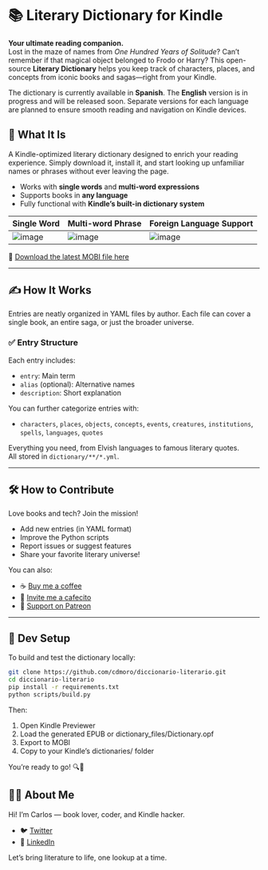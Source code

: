 # 📚 Literary Dictionary for Kindle

**Your ultimate reading companion.**  
Lost in the maze of names from _One Hundred Years of Solitude_? Can’t remember if that magical object belonged to Frodo or Harry? This open-source **Literary Dictionary** helps you keep track of characters, places, and concepts from iconic books and sagas—right from your Kindle.

The dictionary is currently available in **Spanish**. The **English** version is in progress and will be released soon. Separate versions for each language are planned to ensure smooth reading and navigation on Kindle devices.


## 🚀 What It Is

A Kindle-optimized literary dictionary designed to enrich your reading experience. Simply download it, install it, and start looking up unfamiliar names or phrases without ever leaving the page.

- Works with **single words** and **multi-word expressions**
- Supports books in **any language**
- Fully functional with **Kindle’s built-in dictionary system**

|Single Word|Multi-word Phrase|Foreign Language Support|
|---|---|---|
|﻿﻿﻿﻿﻿﻿﻿﻿﻿﻿﻿﻿﻿﻿﻿﻿﻿﻿﻿﻿![image](https://github.com/user-attachments/assets/43fe84ab-9879-4b0f-a888-9b71d4f11e88)|![image](https://github.com/user-attachments/assets/826923f0-74ec-4d70-b62f-1fe823747b08)|![image](https://github.com/user-attachments/assets/8491310c-d80a-490f-a90a-2963b9d1badf)|

🎯 [Download the latest MOBI file here](https://github.com/cdmoro/literary-dictionary/releases/latest)

---

## ✍️ How It Works

Entries are neatly organized in YAML files by author. Each file can cover a single book, an entire saga, or just the broader universe.

### ✅ Entry Structure

Each entry includes:
- `entry`: Main term
- `alias` (optional): Alternative names
- `description`: Short explanation

You can further categorize entries with:
- `characters`, `places`, `objects`, `concepts`, `events`, `creatures`, `institutions`, `spells`, `languages`, `quotes`

Everything you need, from Elvish languages to famous literary quotes.  
All stored in `dictionary/**/*.yml`.

---

## 🛠️ How to Contribute

Love books and tech? Join the mission!

- Add new entries (in YAML format)
- Improve the Python scripts
- Report issues or suggest features
- Share your favorite literary universe!

You can also:
- ☕ [Buy me a coffee](https://buymeacoffee.com/cdmoro)
- 🧉 [Invite me a cafecito](http://cafecito.app/cdmoro)
- 🎁 [Support on Patreon](https://patreon.com/cdmoro)

---

## 🧪 Dev Setup

To build and test the dictionary locally:

```bash
git clone https://github.com/cdmoro/diccionario-literario.git
cd diccionario-literario
pip install -r requirements.txt
python scripts/build.py
```

Then:

1. Open Kindle Previewer
1. Load the generated EPUB or dictionary_files/Dictionary.opf
1. Export to MOBI
1. Copy to your Kindle’s dictionaries/ folder

You’re ready to go! 🔍📖

## 🙋‍♂️ About Me

Hi! I’m Carlos — book lover, coder, and Kindle hacker.

- 🐦 [Twitter](https://twitter.com/CarlosBonadeo)
- 💼 [LinkedIn](https://www.linkedin.com/in/cdbonadeo/)

Let’s bring literature to life, one lookup at a time.
